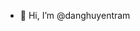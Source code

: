 - 👋 Hi, I’m @danghuyentram

<!---
danghuyentram/danghuyentram is a ✨ special ✨ repository because its `README.md` (this file) appears on your GitHub profile.
You can click the Preview link to take a look at your changes.
--->
